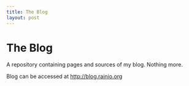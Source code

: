 ```yaml
---
title: The Blog
layout: post
---
```


# The Blog
A repository containing pages and sources of my blog. Nothing more.

Blog can be accessed at http://blog.rainio.org
